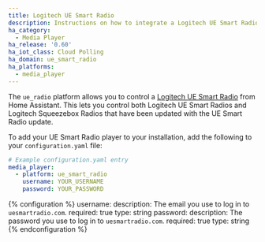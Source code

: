 ```yaml
---
title: Logitech UE Smart Radio
description: Instructions on how to integrate a Logitech UE Smart Radio player into Home Assistant.
ha_category:
  - Media Player
ha_release: '0.60'
ha_iot_class: Cloud Polling
ha_domain: ue_smart_radio
ha_platforms:
  - media_player
---
```


The `ue_radio` platform allows you to control a [Logitech UE Smart Radio](https://www.uesmartradio.com) from Home Assistant. This lets you control both Logitech UE Smart Radios and Logitech Squeezebox Radios that have been updated with the UE Smart Radio update.

To add your UE Smart Radio player to your installation, add the following to your `configuration.yaml` file:

```yaml
# Example configuration.yaml entry
media_player:
  - platform: ue_smart_radio
    username: YOUR_USERNAME
    password: YOUR_PASSWORD
```

{% configuration %}
username:
  description: The email you use to log in to `uesmartradio.com`.
  required: true
  type: string
password:
  description: The password you use to log in to `uesmartradio.com`.
  required: true
  type: string
{% endconfiguration %}
